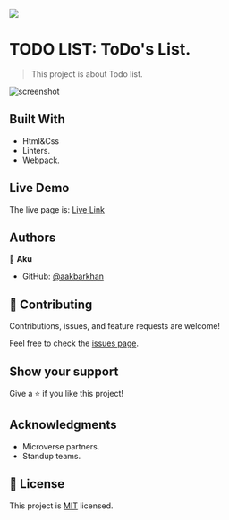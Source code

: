 ![](https://img.shields.io/badge/Microverse-blueviolet)

# TODO LIST: ToDo's List.

> This project is about Todo list.

![screenshot](todolsit.png)




## Built With

- Html&Css
- Linters.
- Webpack.
## Live Demo

The live page is:
[Live Link](https://aakbarkhan.github.io/Portfolio/)


## Authors

👤 **Aku**

- GitHub: [@aakbarkhan](https://github.com/aakbarkhan)



## 🤝 Contributing

Contributions, issues, and feature requests are welcome!

Feel free to check the [issues page](../../issues/).

## Show your support

Give a ⭐️ if you like this project!

## Acknowledgments

- Microverse partners.
- Standup teams.


## 📝 License

This project is [MIT](./MIT.md) licensed.
